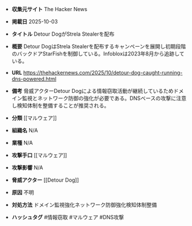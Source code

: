 - **収集元サイト**
The Hacker News

- **掲載日**
2025-10-03

- **タイトル**
Detour DogがStrela Stealerを配布

- **概要**
Detour DogはStrela Stealerを配布するキャンペーンを展開し初期段階のバックドアStarFishを制御している。Infobloxは2023年8月から追跡している。

- **URL**
https://thehackernews.com/2025/10/detour-dog-caught-running-dns-powered.html

- **備考**
脅威アクターDetour Dogによる情報窃取活動が継続しているためドメイン監視とネットワーク防御の強化が必要である。DNSベースの攻撃に注意し検知体制を整備することが推奨される。

- **分類**
[[マルウェア]]

- **組織名**
N/A

- **業種**
N/A

- **攻撃手口**
[[マルウェア]]

- **攻撃影響**
N/A

- **脅威アクター**
[[Detour Dog]]

- **原因**
不明

- **対処方法**
ドメイン監視強化ネットワーク防御強化検知体制整備

- **ハッシュタグ**
#情報窃取 #マルウェア #DNS攻撃
